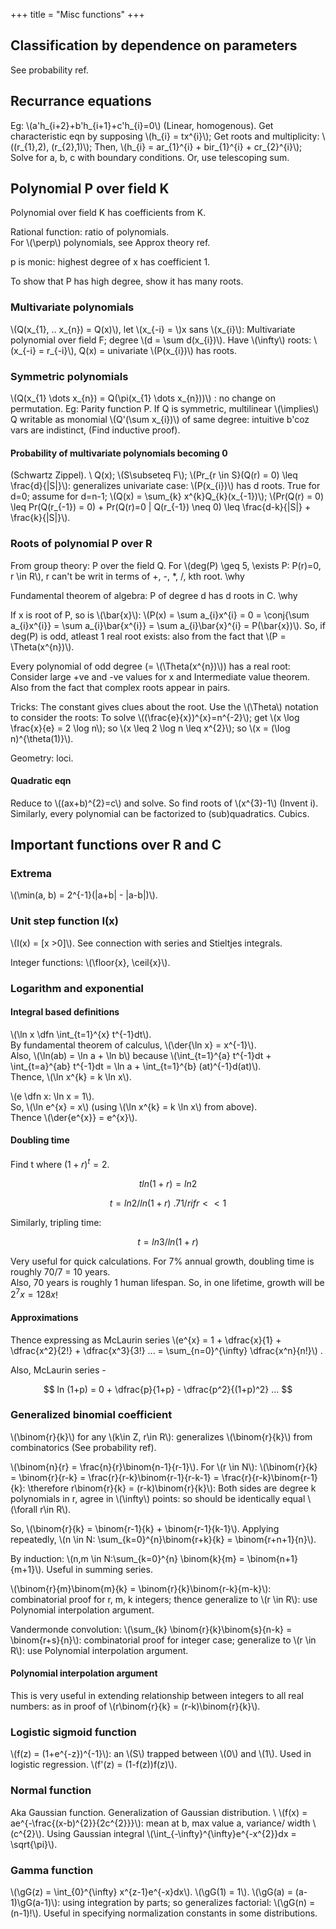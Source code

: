 +++
title = "Misc functions"
+++

## Classification by dependence on parameters
See probability ref.

## Recurrance equations
Eg: \\(a'h_{i+2}+b'h_{i+1}+c'h_{i}=0\\) (Linear, homogenous). Get characteristic eqn by supposing \\(h_{i} = tx^{i}\\); Get roots and multiplicity: \\((r_{1},2), (r_{2},1)\\); Then, \\(h_{i} = ar_{1}^{i} + bir_{1}^{i} + cr_{2}^{i}\\); Solve for a, b, c with boundary conditions. Or, use telescoping sum.

## Polynomial P over field K
Polynomial over field K has coefficients from K. 

Rational function: ratio of polynomials.  
For \\(\perp\\) polynomials, see Approx theory ref.  

p is monic: highest degree of x has coefficient 1.

To show that P has high degree, show it has many roots.

### Multivariate polynomials
\\(Q(x_{1}, .. x_{n}) = Q(x)\\), let \\(x_{-i} = \\)x sans \\(x_{i}\\): Multivariate polynomial over field F; degree \\(d = \sum d(x_{i})\\). Have \\(\infty\\) roots: \\(x_{-i} = r_{-i}\\), Q(x) = univariate \\(P(x_{i})\\) has roots.

### Symmetric polynomials
\\(Q(x_{1} \dots x_{n}) = Q(\pi(x_{1} \dots x_{n}))\\) : no change on permutation. Eg: Parity function P. If Q is symmetric, multilinear \\(\implies\\) Q writable as monomial \\(Q'(\sum x_{i})\\) of same degree: intuitive b'coz vars are indistinct, (Find inductive proof).

#### Probability of multivariate polynomials becoming 0
(Schwartz Zippel). \\
Q(x); \\(S\subseteq F\\); \\(Pr_{r \in S}(Q(r) = 0) \leq \frac{d}{|S|}\\): generalizes univariate case: \\(P(x_{i})\\) has d roots. True for d=0; assume for d=n-1; \\(Q(x) = \sum_{k} x^{k}Q_{k}(x_{-1})\\); \\(Pr(Q(r) = 0) \leq Pr(Q(r_{-1}) = 0) + Pr(Q(r)=0 | Q(r_{-1}) \neq 0) \leq \frac{d-k}{|S|} + \frac{k}{|S|}\\).

### Roots of polynomial P over R
From group theory: P over the field Q. For \\(deg(P) \geq 5, \exists P: P(r)=0, r \in R\\), r can't be writ in terms of +, -, *, /, kth root. \why

Fundamental theorem of algebra: P of degree d has d roots in C. \why

If x is root of P, so is \\(\bar{x}\\): \\(P(x) = \sum a_{i}x^{i} = 0 = \conj{\sum a_{i}x^{i}} = \sum a_{i}\bar{x^{i}} = \sum a_{i}\bar{x}^{i} = P(\bar{x})\\). So, if deg(P) is odd, atleast 1 real root exists: also from the fact that \\(P = \Theta(x^{n})\\).

Every polynomial of odd degree (= \\(\Theta(x^{n})\\)) has a real root: Consider large +ve and -ve values for x and Intermediate value theorem. Also from the fact that complex roots appear in pairs.

Tricks: The constant gives clues about the root. Use the \\(\Theta\\) notation to consider the roots: To solve \\((\frac{e}{x})^{x}=n^{-2}\\); get \\(x \log \frac{x}{e} = 2 \log n\\); so \\(x \leq 2 \log n \leq x^{2}\\); so \\(x = (\log n)^{\theta(1)}\\).

Geometry: loci.

#### Quadratic eqn
Reduce to \\((ax+b)^{2}=c\\) and solve. So find roots of \\(x^{3}-1\\) (Invent i). Similarly, every polynomial can be factorized to (sub)quadratics. Cubics.

## Important functions over R and C
### Extrema
\\(\min(a, b) = 2^{-1}(|a+b| - |a-b|)\\).

### Unit step function I(x)
\\(I(x) = [x >0]\\). See connection with series and Stieltjes integrals.

Integer functions: \\(\floor{x}, \ceil{x}\\).

### Logarithm and exponential
#### Integral based definitions
\\(\ln x \dfn \int_{t=1}^{x} t^{-1}dt\\).  
By fundamental theorem of calculus, \\(\der{\ln x} = x^{-1}\\).  
Also, \\(\ln(ab) = \ln a + \ln b\\) because \\(\int_{t=1}^{a} t^{-1}dt + \int_{t=a}^{ab} t^{-1}dt = \ln a + \int_{t=1}^{b} (at)^{-1}d(at)\\).  
Thence, \\(\ln x^{k} = k \ln x\\).

\\(e \dfn x: \ln x = 1\\).   
So, \\(\ln e^{x} = x\\) (using \\(\ln x^{k} = k \ln x\\) from above).  
Thence \\(\der{e^{x}} = e^{x}\\).  

#### Doubling time
Find t where $(1+r)^t = 2$.  

$$t ln(1+r)  = ln2 $$

$$t = ln2/ln(1+r) ~ .71/r if r << 1 $$

Similarly, tripling time:

$$t = ln3/ln(1+r)$$

Very useful for quick calculations. For 7% annual growth, doubling time is roughly 70/7 = 10 years.  
Also, 70 years is roughly 1 human lifespan. So, in one lifetime, growth will be $2^7x = 128x$!


#### Approximations
Thence expressing as McLaurin series \\(e^{x} = 1 + \dfrac{x}{1} +  \dfrac{x^2}{2!} +  \dfrac{x^3}{3!} ... = \sum_{n=0}^{\infty} \dfrac{x^n}{n!}\\) .

Also, McLaurin series - 

$$ ln (1+p) = 0 + \dfrac{p}{1+p} - \dfrac{p^2}{(1+p)^2} ... $$ 

### Generalized binomial coefficient
\\(\binom{r}{k}\\) for any \\(k\in Z, r\in R\\): generalizes \\(\binom{r}{k}\\) from combinatorics (See probability ref).

\\(\binom{n}{r} = \frac{n}{r}\binom{n-1}{r-1}\\). For \\(r \in N\\): \\(\binom{r}{k} = \binom{r}{r-k} = \frac{r}{r-k}\binom{r-1}{r-k-1} = \frac{r}{r-k}\binom{r-1}{k}: \therefore r\binom{r}{k} = (r-k)\binom{r}{k}\\): Both sides are degree k polynomials in r, agree in \\(\infty\\) points: so should be identically equal \\(\forall r\in R\\).

So, \\(\binom{r}{k} = \binom{r-1}{k} + \binom{r-1}{k-1}\\). Applying repeatedly, \\(n \in N: \sum_{k=0}^{n}\binom{r+k}{k} = \binom{r+n+1}{n}\\).

By induction: \\(n,m \in N:\sum_{k=0}^{n} \binom{k}{m} = \binom{n+1}{m+1}\\). Useful in summing series.

\\(\binom{r}{m}\binom{m}{k} = \binom{r}{k}\binom{r-k}{m-k}\\): combinatorial proof for r, m, k integers; thence generalize to \\(r \in R\\): use Polynomial interpolation argument.

Vandermonde convolution: \\(\sum_{k} \binom{r}{k}\binom{s}{n-k} = \binom{r+s}{n}\\): combinatorial proof for integer case; generalize to \\(r \in R\\): use Polynomial interpolation argument.

#### Polynomial interpolation argument
This is very useful in extending relationship between integers to all real numbers: as in proof of \\(r\binom{r}{k} = (r-k)\binom{r}{k}\\).

### Logistic sigmoid function
\\(f(z) = (1+e^{-z})^{-1}\\): an \\(S\\) trapped between \\(0\\) and \\(1\\). Used in logistic regression. \\(f'(z) = (1-f(z))f(z)\\).

### Normal function
Aka Gaussian function. Generalization of Gaussian distribution. \\
\\(f(x) = ae^{-\frac{(x-b)^{2}}{2c^{2}}}\\): mean at b, max value a, variance/ width \\(c^{2}\\). Using Gaussian integral \\(\int_{-\infty}^{\infty}e^{-x^{2}}dx = \sqrt{\pi}\\).

### Gamma function
\\(\gG(z) = \int_{0}^{\infty} x^{z-1}e^{-x}dx\\). \\(\gG(1) = 1\\). \\(\gG(a) = (a-1)\gG(a-1)\\): using integration by parts; so generalizes factorial: \\(\gG(n) = (n-1)!\\). Useful in specifying normalization constants in some distributions.


